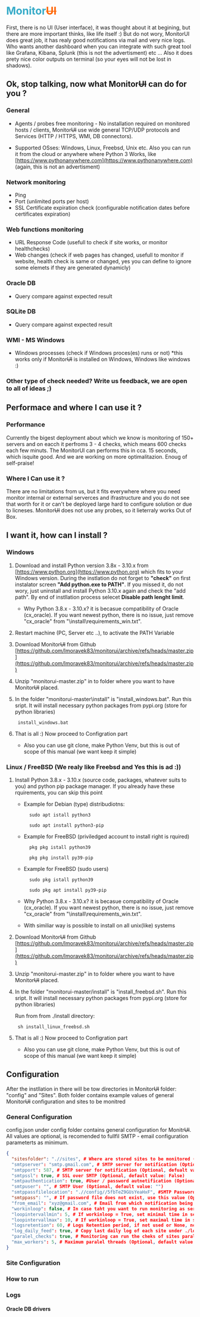 # <span style="color:#37ABC8">Monitor</span><span style="color:#FF6600">~~UI~~</span>

First, there is no UI (User interface), it was thought about it at begining, but there are more important thinks, like life itself :) But do not wory, MonitorUI does great job, it has realy good notifications via mail and very nice logs. Who wants another dashboard when you can integrate with such great tool like Grafana, Kibana, Splunk (this is not the advertisment) etc ... Also it does prety nice color outputs on terminal (so your eyes will not be lost in shadows).

## Ok, stop talking, now what Monitor~~UI~~ can do for you ?

### General

* Agents / probes free monitoring - No installation required on monitored hosts / clients, Monitor~~UI~~ use wide general TCP/UDP protocols and Services (HTTP / HTTPS, WMI, DB connectors).

* Supported OSses: Windows, Linux, Freebsd, Unix etc. Also you can run it from the cloud or anywhere where Python 3 Works, like [https://www.pythonanywhere.com](https://www.pythonanywhere.com) (again, this is not an advertisment)

### Network monitoring

* Ping
* Port (unlimited ports per host)
* SSL Certificate expiration check (configurable notification dates before certificates expiration)

### Web functions monitoring

* URL Response Code (usefull to check if site works, or monitor healthchecks)
* Web changes (check if web pages has changed, usefull to monitor if website, health check is same or changed, yes you can define to ignore some elemets if they are generated dynamicly)

### Oracle DB

* Query compare against expected result

### SQLite DB

* Query compare against expected result

### WMI - MS Windows

* Windows processes (check if Windows proces(es) runs or not) *this works only if Monitor~~UI~~ is installed on Windows, Windows like windows :)

### Other type of check needed? Write us feedback, we are open to all of ideas ;)

## Performace and where I can use it ?

### Performance

Currently the bigest deployment about which we know is monitoring of 150+ servers and on eacch it perfroms 3 - 4 checks, which means 600 checks each few minuts. The MonitorUI can performs this in cca. 15 seconds, which isquite good. And we are working on more optimalitazion. Enoug of self-praise!

### Where I Can use it ?

There are no limitations from us, but it fits everywhere where you need monitor internal or external serverces and ifrastructure and you do not see that worth for it or can't be deployed large hard to configure solution or due to licneses. Monitor~~UI~~ does not use any probes, so it lieterraly works Out of Box.

## I want it, how can I install ?

### Windows

1. Download and install Python version 3.8x - 3.10.x from [https://www.python.org](https://www.python.org) which fits to your Windows version. During the instlation do not forget to **"check"** on first instalator screen **"Add python.exe to PATH"**. If you missed it, do not wory, just uninstall and install Python 3.10.x again and check the "add path". By end of instllation process selecet **Disable path lenght limit**.

    * Why Python 3.8.x - 3.10.x? it is becasue compatibility of Oracle (cx_oracle). If you want newest python, there is no issue, just remove "cx_oracle" from "\install\requirements_win.txt".

2. Restart machine (PC, Server etc ..), to activate the PATH Variable

3. Download Monitor~~UI~~ from Github [https://github.com/lmoravek83/monitorui/archive/refs/heads/master.zip](https://github.com/lmoravek83/monitorui/archive/refs/heads/master.zip)

4. Unzip "monitorui-master.zip" in to folder where you want to have Monitor~~UI~~ placed.

5. In the folder "monitorui-master\install" is "install_windows.bat". Run this sript. It will install necessary python packages from pypi.org (store for python libraries)

        install_windows.bat

6. That is all :) Now proceed to Configration part

    * Also you can use git clone, make Python Venv, but this is out of scope of this manual (we want keep it simple)

### Linux / FreeBSD (We realy like Freebsd and Yes this is ad :))

1. Install Python 3.8.x - 3.10.x (source code, packages, whatever suits to you) and python pip package manager. If you already have these rquirements, you can skip this point

    * Example for Debian (type) distribudiotns:

            sudo apt istall python3

            sudo apt install python3-pip

    * Example for FreeBSD (priviledged account to install right is rquired)

            pkg pkg istall python39

            pkg pkg install py39-pip

    * Example for FreeBSD (sudo users)

            sudo pkg istall python39

            sudo pkg apt install py39-pip

    * Why Python 3.8.x - 3.10.x? it is becasue compatibility of Oracle (cx_oracle). If you want newest python, there is no issue, just remove "cx_oracle" from "\install\requirements_win.txt".
    * With similiar way is possible to install on all unix(like) systems

2. Download Monitor~~UI~~ from Github [https://github.com/lmoravek83/monitorui/archive/refs/heads/master.zip](https://github.com/lmoravek83/monitorui/archive/refs/heads/master.zip)

3. Unzip "monitorui-master.zip" in to folder where you want to have Monitor~~UI~~ placed.

4. In the folder "monitorui-master/install" is "install_freebsd.sh". Run this sript. It will install necessary python packages from pypi.org (store for python libraries)

    Run from from ./install directory:

        sh install_linux_freebsd.sh

5. That is all :) Now proceed to Configration part

    * Also you can use git clone, make Python Venv, but this is out of scope of this manual (we want keep it simple)

## Configuration

After the instllation in there will be tow directories in Monitor~~UI~~ folder: "config" and "Sites". Both folder contains example values of general Monitor~~UI~~ configuration and sites to be monitred


### General Configuration

config.json under config folder contains general configuration for Monitr~~UI~~. All values are optional, is recomended to fullfil SMTP - email configuration parameterts as minimum.

```json
{
  "sitesfolder": ".//sites", # Where are stored sites to be monitored (Optional, default value: .//sites)
  "smtpserver": "smtp.gmail.com", # SMTP server for notification (Optional, default value: '')
  "smtpport": 587, # SMTP server for notification (Optional, defualt value: 25)
  "smtpssl": true, # SSL over SMTP (Optional, default value: False)
  "smtpauthentication": true, #User / password autnetification (Optional, default value: False)
  "smtpuser": "", # SMTP User (Optional, default value: "")
  "smtppassfilelocation": ".//config//5fbTeZ9GUsYeaHxF", #SMTP Password taken from file (optional)
  "smtppass": "", # If password file does not exist, use this value (Optional, default value: '')
  "from_email": "xyz@gmail.com", # Email from which notification being send (Optional, default value: '')
  "workinloop": false, # In case taht you want to run monitoring as service (Optional, default value: False)
  "loopintervallmin": 5, # If workinloop = True, set minimal time in sec. to re-run monitoring (Optional, default value: 300)
  "loopintervallmax": 10, # If workinloop = True, set maximal time in sec. to re-run monitoring (Optional, default value: 300)
  "logsretention": 60, # Logs Retention period, if not used or None, no logs retetnion (Optioan, default value: None)
  "log_daily_feed": true, # Copy last daily log of each site under ./logs/log_daily_feed/ for logs processing (Optional, default value: False)
  "paralel_checks": true, # Monitoring can run the cheks of sites paralel (Optional: default value: False) 
  "max_workers": 5, # Maximum paralel threads (Optional, default value: 5)  "timeout_email": 10 # Set time out for email services (Optional, default value: None)
}
```

### Site Configuration

### How to run 

### Logs

#### Oracle DB drivers
